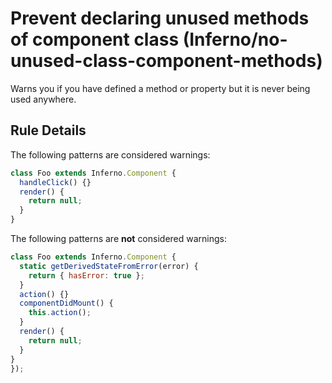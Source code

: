 # Prevent declaring unused methods of component class (Inferno/no-unused-class-component-methods)

Warns you if you have defined a method or property but it is never being used anywhere.

## Rule Details

The following patterns are considered warnings:

```jsx
class Foo extends Inferno.Component {
  handleClick() {}
  render() {
    return null;
  }
}
```

The following patterns are **not** considered warnings:

```jsx
class Foo extends Inferno.Component {
  static getDerivedStateFromError(error) {
    return { hasError: true };
  }
  action() {}
  componentDidMount() {
    this.action();
  }
  render() {
    return null;
  }
}
});
```
